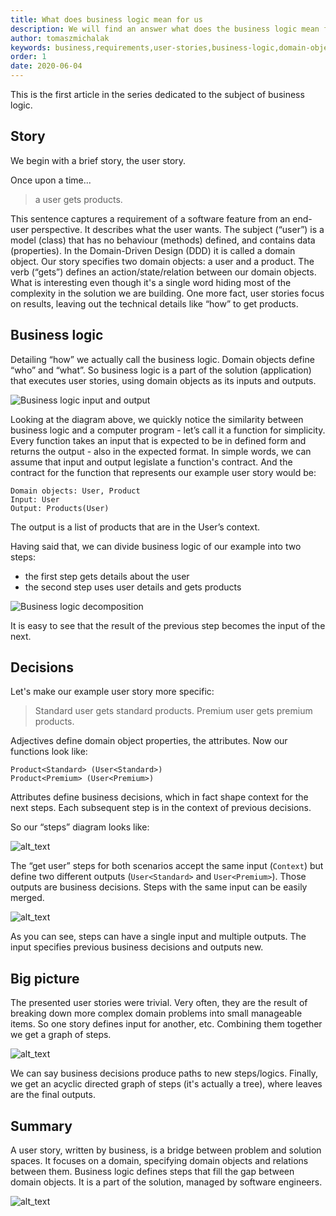 ```yaml
---
title: What does business logic mean for us
description: We will find an answer what does the business logic mean for us. We would transform user stories to domain objects and then model the solution.
author: tomaszmichalak
keywords: business,requirements,user-stories,business-logic,domain-object,domain-space,solution-space
order: 1
date: 2020-06-04
---
```


This is the first article in the series dedicated to the subject of business logic.

## Story
We begin with a brief story, the user story.

Once upon a time... 
> a user gets products.

This sentence captures a requirement of a software feature from an end-user perspective. It describes
what the user wants. The subject (“user”) is a model (class) that has no behaviour (methods) defined,
and contains data (properties). In the Domain-Driven Design (DDD) it is called a domain object. Our
story specifies two domain objects: a user and a product.
The verb (“gets”) defines an action/state/relation between our domain objects. What is interesting even
though it's a single word hiding most of the complexity in the solution we are building. One more fact,
user stories focus on results, leaving out the technical details like “how” to get products.

## Business logic
Detailing “how” we actually call the business logic. Domain objects define “who” and “what”. So business
logic is a part of the solution (application) that executes user stories, using domain objects as its
inputs and outputs.

![Business logic input and output](/img/blog/business-logic-definition/business-logic-input-output.png)

Looking at the diagram above, we quickly notice the similarity between business logic and a computer
program - let’s call it a function for simplicity. Every function takes an input that is expected to
be in defined form and returns the output - also in the expected format. In simple words, we can assume
that input and output legislate a function's contract. And the contract for the function that represents
our example user story would be:

```shell script
Domain objects: User, Product
Input: User
Output: Products(User)
```

The output is a list of products that are in the User’s context.

Having said that, we can divide business logic of our example into two steps:
- the first step gets details about the user
- the second step uses user details and gets products

![Business logic decomposition](/img/blog/business-logic-definition/business-logic-decomposition.png)

It is easy to see that the result of the previous step becomes the input of the next.

## Decisions
Let's make our example user story more specific:

> Standard user gets standard products.
> Premium user gets premium products.

Adjectives define domain object properties, the attributes. Now our functions look like:

```shell script
Product<Standard> (User<Standard>)
Product<Premium> (User<Premium>)
```
Attributes define business decisions, which in fact shape context for the next steps. Each
subsequent step is in the context of previous decisions.

So our “steps” diagram looks like:

![alt_text](/img/blog/business-logic-definition/business-logic-variants.png)

The “get user” steps for both scenarios accept the same input (`Context`) but define two different
outputs (`User<Standard>` and `User<Premium>`). Those outputs are business decisions. Steps with the
same input can be easily merged.

![alt_text](/img/blog/business-logic-definition/business-logic-decisions.png)

As you can see, steps can have a single input and multiple outputs. The input specifies previous business
decisions and outputs new.

## Big picture
The presented user stories were trivial. Very often, they are the result of breaking down more complex
domain problems into small manageable items. So one story defines input for another, etc. Combining
them together we get a graph of steps.

![alt_text](/img/blog/business-logic-definition/business-logic-big-picture.png)

We can say business decisions produce paths to new steps/logics. Finally, we get an acyclic directed graph
of steps (it's actually a tree), where leaves are the final outputs.

## Summary
A user story, written by business, is a bridge between problem and solution spaces. It focuses on a
domain, specifying domain objects and relations between them. Business logic defines steps that fill
the gap between domain objects. It is a part of the solution, managed by software engineers.

![alt_text](/img/blog/business-logic-definition/problem-solution-space.png)

